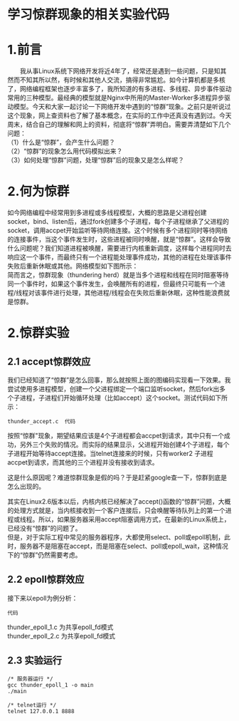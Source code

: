 # 学习惊群现象的相关实验代码
# 1.前言

　　我从事Linux系统下网络开发将近4年了，经常还是遇到一些问题，只是知其然而不知其所以然，有时候和其他人交流，搞得非常尴尬。如今计算机都是多核了，网络编程框架也逐步丰富多了，我所知道的有多进程、多线程、异步事件驱动常用的三种模型。最经典的模型就是Nginx中所用的Master-Worker多进程异步驱动模型。今天和大家一起讨论一下网络开发中遇到的“惊群”现象。之前只是听说过这个现象，网上查资料也了解了基本概念，在实际的工作中还真没有遇到过。今天周末，结合自己的理解和网上的资料，彻底将“惊群”弄明白。需要弄清楚如下几个问题：  
（1）什么是“惊群”，会产生什么问题？  
（2）“惊群”的现象怎么用代码模拟出来？  
（3）如何处理“惊群”问题，处理“惊群”后的现象又是怎么样呢？  

# 2.何为惊群
如今网络编程中经常用到多进程或多线程模型，大概的思路是父进程创建socket，bind、listen后，通过fork创建多个子进程，每个子进程继承了父进程的socket，调用accpet开始监听等待网络连接。这个时候有多个进程同时等待网络的连接事件，当这个事件发生时，这些进程被同时唤醒，就是“惊群”。这样会导致什么问题呢？我们知道进程被唤醒，需要进行内核重新调度，这样每个进程同时去响应这一个事件，而最终只有一个进程能处理事件成功，其他的进程在处理该事件失败后重新休眠或其他。网络模型如下图所示：  
简而言之，惊群现象（thundering herd）就是当多个进程和线程在同时阻塞等待同一个事件时，如果这个事件发生，会唤醒所有的进程，但最终只可能有一个进程/线程对该事件进行处理，其他进程/线程会在失败后重新休眠，这种性能浪费就是惊群。  
# 2.惊群实验
## 2.1 accept惊群效应
我们已经知道了“惊群”是怎么回事，那么就按照上面的图编码实现看一下效果。我尝试使用多进程模型，创建一个父进程绑定一个端口监听socket，然后fork出多个子进程，子进程们开始循环处理（比如accept）这个socket。测试代码如下所示：
~~~
thunder_accept.c  代码
~~~

   按照“惊群"现象，期望结果应该是4个子进程都会accpet到请求，其中只有一个成功，另外三个失败的情况。而实际的结果显示，父进程开始创建4个子进程，每个子进程开始等待accept连接。当telnet连接来的时候，只有worker2 子进程accpet到请求，而其他的三个进程并没有接收到请求。  

这是什么原因呢？难道惊群现象是假的吗？于是赶紧google查一下，惊群到底是怎么出现的。  

其实在Linux2.6版本以后，内核内核已经解决了accept()函数的“惊群”问题，大概的处理方式就是，当内核接收到一个客户连接后，只会唤醒等待队列上的第一个进程或线程。所以，如果服务器采用accept阻塞调用方式，在最新的Linux系统上，已经没有“惊群”的问题了。  
但是，对于实际工程中常见的服务器程序，大都使用select、poll或epoll机制，此时，服务器不是阻塞在accept，而是阻塞在select、poll或epoll_wait，这种情况下的“惊群”仍然需要考虑。  

## 2.2 epoll惊群效应

接下来以epoll为例分析：  
~~~
代码
~~~
thunder_epoll_1.c 为共享epoll_fd模式  
thunder_epoll_2.c 为共享epoll_fd模式

## 2.3 实验运行
~~~
/* 服务器运行 */
gcc thunder_epoll_1 -o main
./main

/* telnet运行 */
telnet 127.0.0.1 8888
~~~
